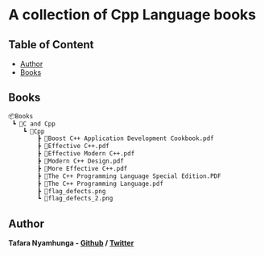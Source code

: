 # A collection of Cpp Language books

## Table of Content

* [Author](#author)
* [Books](#books)

## Books

```bash
📦Books
 ┗ 📂C and Cpp
    ┗ 📂Cpp
        ┣ 📜Boost C++ Application Development Cookbook.pdf
        ┣ 📜Effective C++.pdf
        ┣ 📜Effective Modern C++.pdf
        ┣ 📜Modern C++ Design.pdf
        ┣ 📜More Effective C++.pdf
        ┣ 📜The C++ Programming Language Special Edition.PDF
        ┣ 📜The C++ Programming Language.pdf
        ┣ 📜flag_defects.png
        ┗ 📜flag_defects_2.png
```

## Author

**Tafara Nyamhunga  - [Github](https://github.com/tafara-n) / [Twitter](https://twitter.com/tafaranyamhunga)**
